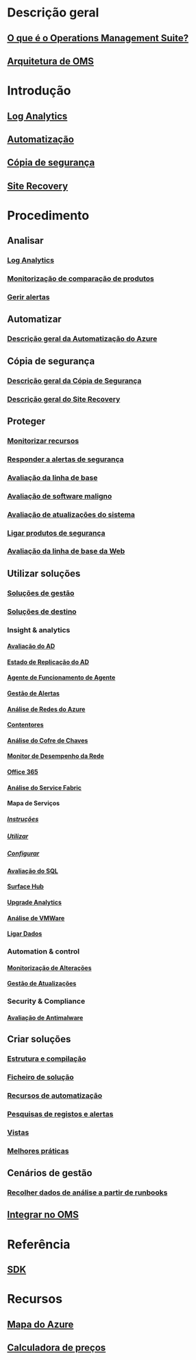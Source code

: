 # Descrição geral
## [O que é o Operations Management Suite?](operations-management-suite-overview.md)
## [Arquitetura de OMS](operations-management-suite-architecture.md)

# Introdução
## [Log Analytics](../log-analytics/log-analytics-get-started.md)
## [Automatização](../automation/automation-offering-get-started.md)
## [Cópia de segurança](../backup/backup-introduction-to-azure-backup.md)
## [Site Recovery](../site-recovery/site-recovery-overview.md)


# Procedimento

## Analisar
### [Log Analytics](../log-analytics/log-analytics-overview.md?toc=%2fazure%2foperations-management-suite%2ftoc.json)
### [Monitorização de comparação de produtos](operations-management-suite-monitoring-product-comparison.md)
### [Gerir alertas](operations-management-suite-monitoring-alerts.md)
## Automatizar
### [Descrição geral da Automatização do Azure](../automation/automation-intro.md?toc=%2fazure%2foperations-management-suite%2ftoc.json)

## Cópia de segurança
### [Descrição geral da Cópia de Segurança](../backup/backup-introduction-to-azure-backup.md?toc=%2fazure%2foperations-management-suite%2ftoc.json)
### [Descrição geral do Site Recovery](../site-recovery/site-recovery-overview.md?toc=%2fazure%2foperations-management-suite%2ftoc.json)

## Proteger
### [Monitorizar recursos](oms-security-monitoring-resources.md)
### [Responder a alertas de segurança](oms-security-responding-alerts.md)
### [Avaliação da linha de base](oms-security-baseline.md)
### [Avaliação de software maligno](../log-analytics/log-analytics-malware.md?toc=%2fazure%2foperations-management-suite%2ftoc.json)
### [Avaliação de atualizações do sistema](../log-analytics/log-analytics-system-update.md?toc=%2fazure%2foperations-management-suite%2ftoc.json)
### [Ligar produtos de segurança](oms-security-connect-products.md)
### [Avaliação da linha de base da Web](oms-security-web-baseline-assessment.md)

## Utilizar soluções
### [Soluções de gestão](operations-management-suite-solutions.md)
### [Soluções de destino](operations-management-suite-solution-targeting.md)
### Insight & analytics
#### [Avaliação do AD](../log-analytics/log-analytics-ad-assessment.md?toc=%2fazure%2foperations-management-suite%2ftoc.json)
#### [Estado de Replicação do AD](../log-analytics/log-analytics-ad-replication-status.md?toc=%2fazure%2foperations-management-suite%2ftoc.json)
#### [Agente de Funcionamento de Agente](oms-solution-agenthealth.md)
#### [Gestão de Alertas](../log-analytics/log-analytics-solution-alert-management.md?toc=%2fazure%2foperations-management-suite%2ftoc.json)
#### [Análise de Redes do Azure](../log-analytics/log-analytics-azure-networking-analytics.md?toc=%2fazure%2foperations-management-suite%2ftoc.json)
#### [Contentores](../log-analytics/log-analytics-containers.md?toc=%2fazure%2foperations-management-suite%2ftoc.json)
#### [Análise do Cofre de Chaves](../log-analytics/log-analytics-azure-key-vault.md?toc=%2fazure%2foperations-management-suite%2ftoc.json)
#### [Monitor de Desempenho da Rede](../log-analytics/log-analytics-network-performance-monitor.md?toc=%2fazure%2foperations-management-suite%2ftoc.json)
#### [Office 365](oms-solution-office-365.md)
#### [Análise do Service Fabric](../log-analytics/log-analytics-service-fabric.md?toc=%2fazure%2foperations-management-suite%2ftoc.json)
#### Mapa de Serviços
##### [Instruções](operations-management-suite-walkthrough-servicemap.md)
##### [Utilizar](operations-management-suite-service-map.md)
##### [Configurar](operations-management-suite-service-map-configure.md)
#### [Avaliação do SQL](../log-analytics/log-analytics-sql-assessment.md?toc=%2fazure%2foperations-management-suite%2ftoc.json)
#### [Surface Hub](../log-analytics/log-analytics-surface-hubs.md?toc=%2fazure%2foperations-management-suite%2ftoc.json)
#### [Upgrade Analytics](https://technet.microsoft.com/itpro/windows/deploy/manage-windows-upgrades-with-upgrade-analytics?f=255&MSPPError=-2147217396)
#### [Análise de VMWare](../log-analytics/log-analytics-vmware.md?toc=%2fazure%2foperations-management-suite%2ftoc.json)
#### [Ligar Dados](../log-analytics/log-analytics-wire-data.md?toc=%2fazure%2foperations-management-suite%2ftoc.json)
### Automation & control
#### [Monitorização de Alterações](../log-analytics/log-analytics-change-tracking.md?toc=%2fazure%2foperations-management-suite%2ftoc.json)
#### [Gestão de Atualizações](oms-solution-update-management.md)
### Security & Compliance
#### [Avaliação de Antimalware](../log-analytics/log-analytics-malware.md?toc=%2fazure%2foperations-management-suite%2ftoc.json)

## Criar soluções
### [Estrutura e compilação](operations-management-suite-solutions-creating.md)
### [Ficheiro de solução](operations-management-suite-solutions-solution-file.md)
### [Recursos de automatização](operations-management-suite-solutions-resources-automation.md)
### [Pesquisas de registos e alertas](operations-management-suite-solutions-resources-searches-alerts.md)
### [Vistas](operations-management-suite-solutions-resources-views.md)
### [Melhores práticas](operations-management-suite-solutions-best-practices.md)

## Cenários de gestão
### [Recolher dados de análise a partir de runbooks](operations-management-suite-runbook-datacollect.md)

## [Integrar no OMS](operations-management-suite-integration.md)

# Referência
## [SDK](operations-management-suite-sdk.md)

# Recursos
## [Mapa do Azure](https://azure.microsoft.com/roadmap/)
## [Calculadora de preços](https://azure.microsoft.com/pricing/calculator/)
